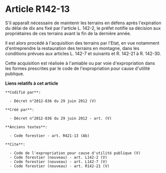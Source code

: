 # Article R142-13

S'il apparaît nécessaire de maintenir les terrains en défens après l'expiration du délai de dix ans fixé par l'article L.
142-2, le préfet notifie sa décision aux propriétaires de ces terrains avant la fin de la dernière année. 

Il est alors procédé à l'acquisition des terrains par l'Etat, en vue notamment d'entreprendre la restauration des terrains en
montagne, dans les conditions prévues aux articles L. 142-7 et suivants et R. 142-21 à R. 142-30. 

Cette acquisition est réalisée à l'amiable ou par voie d'expropriation dans les formes prescrites par le code de
l'expropriation pour cause d'utilité publique.

**Liens relatifs à cet article**

	**Codifié par**:

	  - Décret n°2012-836 du 29 juin 2012 (V)

	**Créé par**:

	  - Décret n°2012-836 du 29 juin 2012 - art. (V)

	**Anciens textes**:

	  - Code forestier - art. R421-13 (Ab)

	**Cite**:

	  - Code de l'expropriation pour cause d'utilité publique (V)
	  - Code forestier (nouveau) - art. L142-2 (V)
	  - Code forestier (nouveau) - art. L142-7 (V)
	  - Code forestier (nouveau) - art. R142-21 (V)
